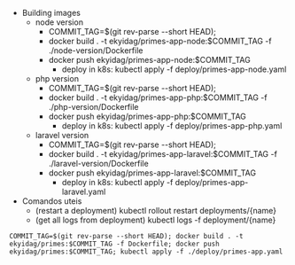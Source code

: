 * Building images
  * node version
    * COMMIT_TAG=$(git rev-parse --short HEAD); 
    * docker build . -t ekyidag/primes-app-node:$COMMIT_TAG -f ./node-version/Dockerfile
    * docker push ekyidag/primes-app-node:$COMMIT_TAG
      * deploy in k8s: kubectl apply -f deploy/primes-app-node.yaml
  * php version
    * COMMIT_TAG=$(git rev-parse --short HEAD); 
    * docker build . -t ekyidag/primes-app-php:$COMMIT_TAG -f ./php-version/Dockerfile
    * docker push ekyidag/primes-app-php:$COMMIT_TAG
      * deploy in k8s: kubectl apply -f deploy/primes-app-php.yaml
  * laravel version
    * COMMIT_TAG=$(git rev-parse --short HEAD); 
    * docker build . -t ekyidag/primes-app-laravel:$COMMIT_TAG -f ./laravel-version/Dockerfile
    * docker push ekyidag/primes-app-laravel:$COMMIT_TAG
      * deploy in k8s: kubectl apply -f deploy/primes-app-laravel.yaml
* Comandos uteis
  * (restart a deployment) kubectl rollout restart deployments/{name}
  * (get all logs from deployment) kubectl logs -f deployment/{name}


`COMMIT_TAG=$(git rev-parse --short HEAD); docker build . -t ekyidag/primes:$COMMIT_TAG -f Dockerfile; docker push ekyidag/primes:$COMMIT_TAG; kubectl apply -f ./deploy/primes-app.yaml`